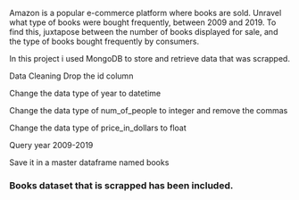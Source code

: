 Amazon is a popular e-commerce platform where books are sold. Unravel what type of books were bought frequently, between 2009 and 2019. To find this, juxtapose between the number of books displayed for sale, and the type of books bought frequently by consumers.

In this project i used MongoDB to store and retrieve data that was scrapped.

Data Cleaning
Drop the id column

Change the data type of year to datetime

Change the data type of num_of_people to integer and remove the commas

Change the data type of price_in_dollars to float

Query year 2009-2019

Save it in a master dataframe named books

### Books dataset that is scrapped has been included.
